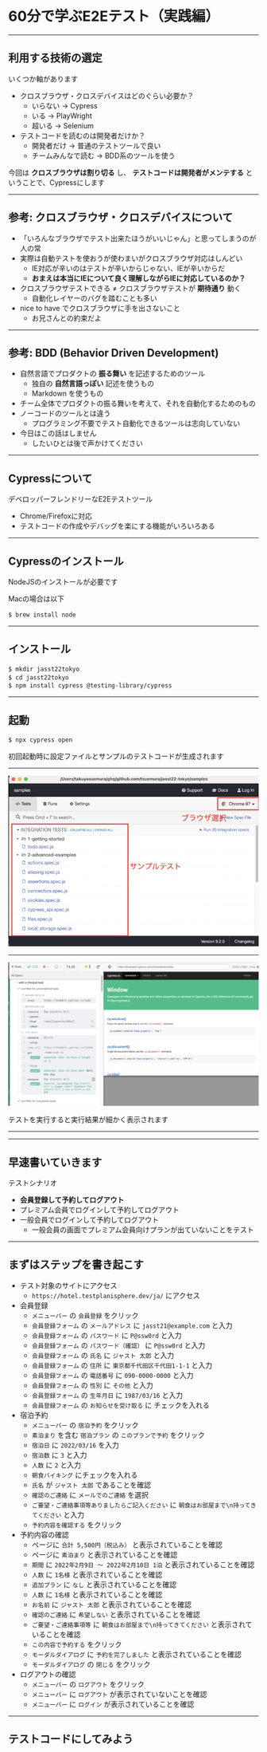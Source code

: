 # 60分で学ぶE2Eテスト（実践編）

---

## 利用する技術の選定

いくつか軸があります

- クロスブラウザ・クロスデバイスはどのぐらい必要か？
  - いらない → Cypress
  - いる → PlayWright
  - 超いる → Selenium
- テストコードを読むのは開発者だけか？
  - 開発者だけ → 普通のテストツールで良い
  - チームみんなで読む → BDD系のツールを使う

今回は **クロスブラウザは割り切る** し、 **テストコードは開発者がメンテする** ということで、Cypressにします

---

## 参考: クロスブラウザ・クロスデバイスについて

- 「いろんなブラウザでテスト出来たほうがいいじゃん」と思ってしまうのが人の常
- 実際は自動テストを使おうが使わまいがクロスブラウザ対応はしんどい
  - IE対応が辛いのはテストが辛いからじゃない、IEが辛いからだ
  - **おまえは本当にIEについて良く理解しながらIEに対応しているのか？**
- クロスブラウザテストできる ≠ クロスブラウザテストが **期待通り** 動く
  - 自動化レイヤーのバグを踏むことも多い
- nice to have でクロスブラウザに手を出さないこと
  - お兄さんとの約束だよ

---
## 参考: BDD (Behavior Driven Development)

- 自然言語でプロダクトの **振る舞い** を記述するためのツール
  - 独自の **自然言語っぽい** 記述を使うもの
  - Markdown を使うもの
- チーム全体でプロダクトの振る舞いを考えて、それを自動化するためのもの
- ノーコードのツールとは違う
  - プログラミング不要でテスト自動化できるツールは志向していない
- 今日はこの話はしません
  - したいひとは後で声かけてください

---

## Cypressについて

デベロッパーフレンドリーなE2Eテストツール

- Chrome/Firefoxに対応
- テストコードの作成やデバッグを楽にする機能がいろいろある

---

## Cypressのインストール

NodeJSのインストールが必要です

Macの場合は以下

```bash
$ brew install node
```

---

## インストール

```bash
$ mkdir jasst22tokyo
$ cd jasst22tokyo
$ npm install cypress @testing-library/cypress
```

---

## 起動

```bash
$ npx cypress open
```

初回起動時に設定ファイルとサンプルのテストコードが生成されます

---

![cypress_open](./images/cypress_open.png)

---

![cypress_run](./images/cypress_run.png)

テストを実行すると実行結果が細かく表示されます

---

---

## 早速書いていきます

テストシナリオ

- **会員登録して予約してログアウト**
- プレミアム会員でログインして予約してログアウト
- 一般会員でログインして予約してログアウト
  - 一般会員の画面でプレミアム会員向けプランが出ていないことをテスト

---

## まずはステップを書き起こす

- テスト対象のサイトにアクセス
  - `https://hotel.testplanisphere.dev/ja/` にアクセス
- 会員登録
  - `メニューバー` の `会員登録` をクリック
  - `会員登録フォーム` の `メールアドレス` に `jasst21@example.com` と入力
  - `会員登録フォーム` の `パスワード` に `P@ssw0rd` と入力
  - `会員登録フォーム` の `パスワード（確認）` に `P@ssw0rd` と入力
  - `会員登録フォーム` の `氏名` に `ジャスト 太郎` と入力
  - `会員登録フォーム` の `住所` に `東京都千代田区千代田1-1-1` と入力
  - `会員登録フォーム` の `電話番号` に `090-0000-0000` と入力
  - `会員登録フォーム` の `性別` に `その他` と入力
  - `会員登録フォーム` の `生年月日` に `1987/03/16` と入力
  - `会員登録フォーム` の `お知らせを受け取る` に チェックを入れる
- 宿泊予約
  - `メニューバー` の `宿泊予約` をクリック
  - `素泊まり` を含む `宿泊プラン` の `このプランで予約` をクリック
  - `宿泊日` に `2022/03/16` を入力
  - `宿泊数` に `3` と入力
  - `人数` に `2` と入力
  - `朝食バイキング` にチェックを入れる
  - `氏名` が `ジャスト 太郎` であることを確認
  - `確認のご連絡` に `メールでのご連絡` を選択
  - `ご要望・ご連絡事項等ありましたらご記入ください` に `朝食はお部屋まで\n持ってきてください` と入力
  - `予約内容を確認する` をクリック
- 予約内容の確認
  - ページに `合計 5,500円（税込み）` と表示されていることを確認
  - ページに `素泊まり` と表示されていることを確認
  - `期間` に `2022年2月9日 〜 2022年2月10日 1泊` と表示されていることを確認
  - `人数` に `1名様` と表示されていることを確認
  - `追加プラン` に `なし` と表示されていることを確認
  - `人数` に `1名様` と表示されていることを確認
  - `お名前` に `ジャスト 太郎` と表示されていることを確認
  - `確認のご連絡` に `希望しない` と表示されていることを確認
  - `ご要望・ご連絡事項等` に `朝食はお部屋まで\n持ってきてください` と表示されていることを確認
  - `この内容で予約する` をクリック
  - `モーダルダイアログ` に `予約を完了しました` と表示されていることを確認
  - `モーダルダイアログ` の `閉じる` をクリック
- ログアウトの確認
  - `メニューバー` の `ログアウト` をクリック
  - `メニューバー` に `ログアウト` が表示されていないことを確認
  - `メニューバー` に `ログイン` が表示されていることを確認

---

## テストコードにしてみよう



